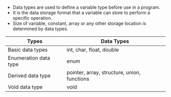 * Data types are used to define a variable type before use in a program.
* It is the data storage format that a variable can store to perform a specific operation.
* Size of variable, constant, array or any other storage location is determined by data types.

| Types                 | Data Types                       |
|-----------------------|----------------------------------|
| Basic data types      | int, char, float, double         |
| Enumeration data type | enum                             |
| Derived data type     | pointer, array, structure, union, functions|
| Void data type        | void                             |
